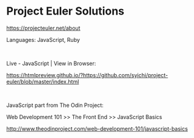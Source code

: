 # Project Euler Solutions

https://projecteuler.net/about

Languages: JavaScript, Ruby

<br>
  
Live - JavaScript | View in Browser:

https://htmlpreview.github.io/?https://github.com/syichi/project-euler/blob/master/index.html

<br>

JavaScript part from The Odin Project:

Web Development 101 >> The Front End >> JavaScript Basics

http://www.theodinproject.com/web-development-101/javascript-basics
